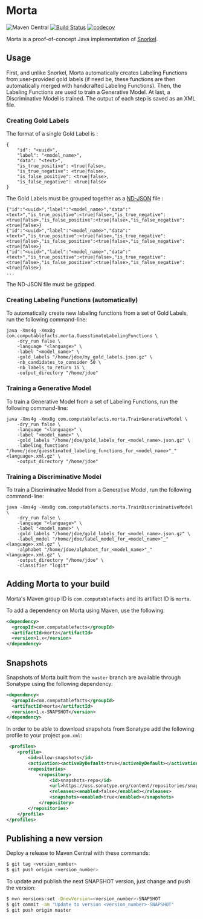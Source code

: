 # Morta

![Maven Central](https://img.shields.io/maven-central/v/com.computablefacts/morta)
[![Build Status](https://travis-ci.com/computablefacts/morta.svg?branch=master)](https://travis-ci.com/computablefacts/morta)
[![codecov](https://codecov.io/gh/computablefacts/morta/branch/master/graph/badge.svg)](https://codecov.io/gh/computablefacts/morta)

Morta is a proof-of-concept Java implementation of [Snorkel](https://www.snorkel.org/).

## Usage

First, and unlike Snorkel, Morta automatically creates Labeling Functions from
user-provided gold labels (if need be, these functions are then automatically merged
with handcrafted Labeling Functions). Then, the Labeling Functions are used to train
a Generative Model. At last, a Discriminative Model is trained. The output of each
step is saved as an XML file.

### Creating Gold Labels

The format of a single Gold Label is :

```
{
    "id": "<uuid>",
    "label": "<model_name>",
    "data": "<text>",
    "is_true_positive": <true|false>,
    "is_true_negative": <true|false>,
    "is_false_positive": <true|false>,
    "is_false_negative": <true|false>
}
```

The Gold Labels must be grouped together as a [ND-JSON](http://ndjson.org/) file :

```
{"id":"<uuid>","label":"<model_name>","data":"<text>","is_true_positive":<true|false>,"is_true_negative":<true|false>,"is_false_positive":<true|false>,"is_false_negative":<true|false>}
{"id":"<uuid>","label":"<model_name>","data":"<text>","is_true_positive":<true|false>,"is_true_negative":<true|false>,"is_false_positive":<true|false>,"is_false_negative":<true|false>}
{"id":"<uuid>","label":"<model_name>","data":"<text>","is_true_positive":<true|false>,"is_true_negative":<true|false>,"is_false_positive":<true|false>,"is_false_negative":<true|false>}
...
```

The ND-JSON file must be gzipped.

### Creating Labeling Functions (automatically)

To automatically create new labeling functions from a set of Gold Labels, run the 
following command-line:

```
java -Xms4g -Xmx8g com.computablefacts.morta.GuesstimateLabelingFunctions \
    -dry_run false \
    -language "<language>" \
    -label "<model_name>" \
    -gold_labels "/home/jdoe/my_gold_labels.json.gz" \
    -nb_candidates_to_consider 50 \
    -nb_labels_to_return 15 \
    -output_directory "/home/jdoe"
```

### Training a Generative Model

To train a Generative Model from a set of Labeling Functions, run the following 
command-line:

```
java -Xms4g -Xmx8g com.computablefacts.morta.TrainGenerativeModel \
    -dry_run false \
    -language "<language>" \
    -label "<model_name>" \
    -gold_labels "/home/jdoe/gold_labels_for_<model_name>.json.gz" \
    -labeling_functions "/home/jdoe/guesstimated_labeling_functions_for_<model_name>"_"<language>.xml.gz" \
    -output_directory "/home/jdoe"
```

### Training a Discriminative Model

To train a Discriminative Model from a Generative Model, run the following
command-line:

```
java -Xms4g -Xmx8g com.computablefacts.morta.TrainDiscriminativeModel \
    -dry_run false \
    -language "<language>" \
    -label "<model_name>" \
    -gold_labels "/home/jdoe/gold_labels_for_<model_name>.json.gz" \
    -label_model "/home/jdoe/label_model_for_<model_name>"_"<language>.xml.gz" \
    -alphabet "/home/jdoe/alphabet_for_<model_name>"_"<language>.xml.gz" \
    -output_directory "/home/jdoe" \
    -classifier "logit"
```

## Adding Morta to your build

Morta's Maven group ID is `com.computablefacts` and its artifact ID is `morta`.

To add a dependency on Morta using Maven, use the following:

```xml
<dependency>
  <groupId>com.computablefacts</groupId>
  <artifactId>morta</artifactId>
  <version>1.x</version>
</dependency>
```

## Snapshots 

Snapshots of Morta built from the `master` branch are available through Sonatype 
using the following dependency:

```xml
<dependency>
  <groupId>com.computablefacts</groupId>
  <artifactId>morta</artifactId>
  <version>1.x-SNAPSHOT</version>
</dependency>
```

In order to be able to download snapshots from Sonatype add the following profile 
to your project `pom.xml`:

```xml
 <profiles>
    <profile>
        <id>allow-snapshots</id>
        <activation><activeByDefault>true</activeByDefault></activation>
        <repositories>
            <repository>
                <id>snapshots-repo</id>
                <url>https://oss.sonatype.org/content/repositories/snapshots</url>
                <releases><enabled>false</enabled></releases>
                <snapshots><enabled>true</enabled></snapshots>
            </repository>
        </repositories>
    </profile>
</profiles>
```

## Publishing a new version

Deploy a release to Maven Central with these commands:

```bash
$ git tag <version_number>
$ git push origin <version_number>
```

To update and publish the next SNAPSHOT version, just change and push the version:

```bash
$ mvn versions:set -DnewVersion=<version_number>-SNAPSHOT
$ git commit -am "Update to version <version_number>-SNAPSHOT"
$ git push origin master
```
